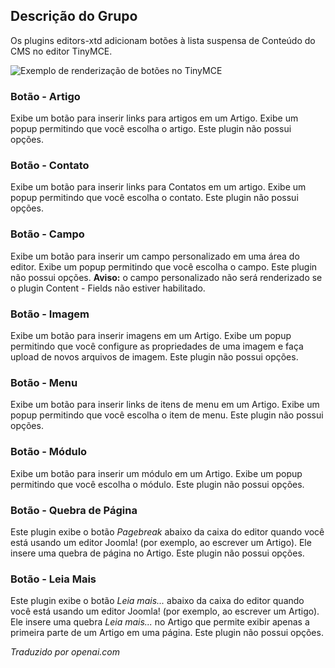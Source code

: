 <!-- Filename: Chunk4x:Extensions_Plugin_Manager_Edit_Button_Group / Display title: Grupo de Botões Editors Xtd -->

## Descrição do Grupo

Os plugins editors-xtd adicionam botões à lista suspensa de Conteúdo do CMS no editor TinyMCE.

![Exemplo de renderização de botões no TinyMCE](../../../en/images/plugins/plugin-group-editors-extended.png)

### Botão - Artigo

Exibe um botão para inserir links para artigos em um Artigo. Exibe um popup permitindo que você escolha o artigo. Este plugin não possui opções.

### Botão - Contato

Exibe um botão para inserir links para Contatos em um artigo. Exibe um popup permitindo que você escolha o contato. Este plugin não possui opções.

### Botão - Campo

Exibe um botão para inserir um campo personalizado em uma área do editor. Exibe um popup permitindo que você escolha o campo. Este plugin não possui opções. **Aviso:** o campo personalizado não será renderizado se o plugin Content - Fields não estiver habilitado.

### Botão - Imagem

Exibe um botão para inserir imagens em um Artigo. Exibe um popup permitindo que você configure as propriedades de uma imagem e faça upload de novos arquivos de imagem. Este plugin não possui opções.

### Botão - Menu

Exibe um botão para inserir links de itens de menu em um Artigo. Exibe um popup permitindo que você escolha o item de menu. Este plugin não possui opções.

### Botão - Módulo

Exibe um botão para inserir um módulo em um Artigo. Exibe um popup permitindo que você escolha o módulo. Este plugin não possui opções.

### Botão - Quebra de Página

Este plugin exibe o botão *Pagebreak* abaixo da caixa do editor quando você está usando um editor Joomla! (por exemplo, ao escrever um Artigo). Ele insere uma quebra de página no Artigo. Este plugin não possui opções.

### Botão - Leia Mais

Este plugin exibe o botão *Leia mais...* abaixo da caixa do editor quando você está usando um editor Joomla! (por exemplo, ao escrever um Artigo). Ele insere uma quebra *Leia mais...* no Artigo que permite exibir apenas a primeira parte de um Artigo em uma página. Este plugin não possui opções.

*Traduzido por openai.com*

